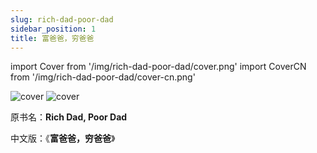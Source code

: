 ```yaml
---
slug: rich-dad-poor-dad
sidebar_position: 1
title: 富爸爸，穷爸爸
---
```


import Cover from '/img/rich-dad-poor-dad/cover.png'
import CoverCN from '/img/rich-dad-poor-dad/cover-cn.png'

<img src={Cover} alt="cover" style={{width:240}} />
<img src={CoverCN} alt="cover" style={{width:240}} />

原书名：**Rich Dad, Poor Dad**


中文版：《**富爸爸，穷爸爸**》



